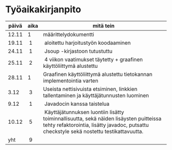 # Työaikakirjanpito
päivä | aika | mitä tein
----- | ---- | ---------
12.11 | 1 | määrittelydokumentti
19.11 | 1 | aloitettu harjoitustyön koodaaminen
24.11 | 1 | Jsoup -kirjastoon tutustuttu
25.11 | 2 | 4 viikon vaatimukset täytetty + graafinen käyttöliittymä alustettu
28.11 | 1 | Graafinen käyttöliittymä alustettu tietokannan implementointia varten
3.12 | 3 | Useista nettisivuista etsiminen, linkkien tallentaminen ja käyttäjätunnusten luominen
9.12 | 1 | Javadocin kanssa taistelua
10.12 | 5 | Käyttäjätunnuksen luontiin lisätty toiminnallisuutta, sekä näiden lisäysten puitteissa tehty refaktorointia, lisätty javadoc, putsattu checkstyle sekä nostettu testikattavuutta.
yht | 9 |
